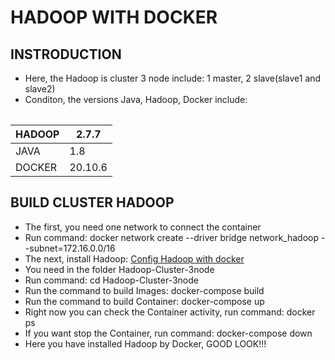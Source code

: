 # HADOOP WITH DOCKER
## INSTRODUCTION
* Here, the Hadoop is cluster 3 node include: 1 master, 2 slave(slave1 and slave2)
* Conditon, the versions Java, Hadoop, Docker include: 
 <table>
 
|  HADOOP  |  2.7.7   |
| ---------|----------|
|   JAVA   |    1.8   |
|  DOCKER  |  20.10.6 |
 
## BUILD CLUSTER HADOOP
* The first, you need one network to connect the container
* Run command: docker network create --driver bridge network_hadoop --subnet=172.16.0.0/16
* The next, install Hadoop: [Config Hadoop with docker](https://github.com/TrieanNguyen/Hadoop-Cluster-3node.git)
* You need in the folder Hadoop-Cluster-3node
* Run command: cd Hadoop-Cluster-3node
* Run the command to build Images:    docker-compose build
* Run the command to build Container: docker-compose up
* Right now you can check the Container activity, run command: docker ps 
* If you want stop the Container, run command:  docker-compose down
* Here you have installed Hadoop by Docker, GOOD LOOK!!!  
 
